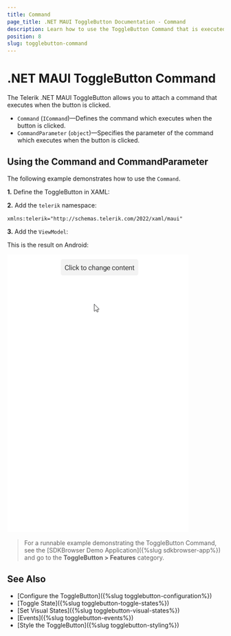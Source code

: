```yaml
---
title: Command
page_title: .NET MAUI ToggleButton Documentation - Command
description: Learn how to use the ToggleButton Command that is executed when the button is clicked or tapped. 
position: 8
slug: togglebutton-command
---
```


# .NET MAUI ToggleButton Command

The Telerik .NET MAUI ToggleButton allows you to attach a command that executes when the button is clicked.

* `Command` (`ICommand`)&mdash;Defines the command which executes when the button is clicked.
* `CommandParameter` (`object`)&mdash;Specifies the parameter of the command which executes when the button is clicked.

## Using the Command and CommandParameter

The following example demonstrates how to use the `Command`.

**1.** Define the ToggleButton in XAML:

<snippet id='togglebutton-command-xaml' />

**2.** Add the `telerik` namespace:

```XAML
xmlns:telerik="http://schemas.telerik.com/2022/xaml/maui"
```

**3.** Add the `ViewModel`:

<snippet id='togglebutton-command-viewmodel' />

This is the result on Android:

![.NET MAUI ToggleButton Command](images/togglebutton-command.gif "ToggleButton for .NET MAUI")

> For a runnable example demonstrating the ToggleButton Command, see the [SDKBrowser Demo Application]({%slug sdkbrowser-app%}) and go to the **ToggleButton > Features** category.

## See Also

- [Configure the ToggleButton]({%slug togglebutton-configuration%})
- [Toggle State]({%slug togglebutton-toggle-states%})
- [Set Visual States]({%slug togglebutton-visual-states%})
- [Events]({%slug togglebutton-events%})
- [Style the ToggleButton]({%slug togglebutton-styling%})